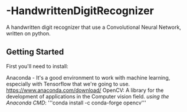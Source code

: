 # -HandwrittenDigitRecognizer
A handwritten digit recognizer that use a Convolutional Neural Network, written on python.

## Getting Started
First you'll need to install:

Anaconda - It's a good environment to work with machine learning, especially with Tensorflow that we're going to use.
https://www.anaconda.com/download/
OpenCV: A library for the development of applications in the Computer vision field.
*using the Anaconda CMD*: '''conda install -c conda-forge opencv'''


